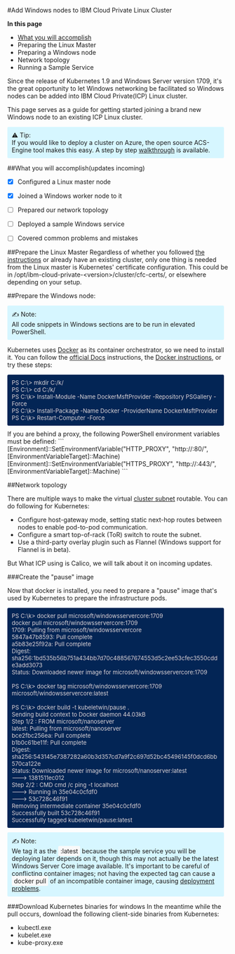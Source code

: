 <style>
  .hint {
    padding: 10px 10px 10px 10px;
    margin: 10px 10px 10px 0px;
    background-color: rgb(214,246,255);
    border-radius: 3px;
  }
  .code {
    padding: 10px 10px 10px 10px;
    margin: 10px 10px 10px 0px;
    background-color: rgb(3,37,85);
    color: rgb(220,213,215);
    border-radius: 3px;
    font-size: 13px;
  }
  .highlight {
    background-color: rgb(249,249,249);
    padding: 3px 5px 3px 5px;
    border-radius: 3px;
  }
</style>


#Add Windows nodes to IBM Cloud Private Linux Cluster



**In this page**
- [What you will accomplish](#header)
- Preparing the Linux Master
- Preparing a Windows node
- Network topology
- Running a Sample Service

Since the release of Kubernetes 1.9 and Windows Server version 1709, it's the great opportunity to let Windows networking be facilitated so Windows nodes can be added into IBM Cloud Private(ICP) Linux cluster.

This page serves as a guide for getting started joining a brand new Windows node to an existing ICP Linux cluster.

<div class="hint"><div>&#9888; Tip:</div>
If you would like to deploy a cluster on Azure, the open source ACS-Engine tool makes this easy. A step by step <a href="https://github.com/Azure/acs-engine/blob/master/docs/kubernetes/windows.md">walkthrough</a> is available.
</div>



##<a name="header"></a>What you will accomplish(updates incoming)
- [x] Configured a Linux master node
- [x] Joined a Windows worker node to it
- [ ] Prepared our network topology
- [ ] Deployed a sample Windows service
- [ ] Covered common problems and mistakes



##Prepare the Linux Master
Regardless of whether you followed [the instructions](#https://www.ibm.com/support/knowledgecenter/SS2L37_3.1.0.0/cam_planning.html) or already have an existing cluster, only one thing is needed from the Linux master is Kubernetes' certificate configuration. This could be in /opt/ibm-cloud-private-\<version\>/cluster/cfc-certs/, or elsewhere depending on your setup.



##Prepare the Windows node:
<div class="hint"><div>&#9997; Note:</div>
All code snippets in Windows sections are to be run in elevated PowerShell.
</div>

Kubernetes uses [Docker](#https://www.docker.com/) as its container orchestrator, so we need to install it. You can follow the [official Docs](#https://docs.microsoft.com/en-us/virtualization/windowscontainers/manage-docker/configure-docker-daemon#install-docker) instructions, the [Docker instructions](#https://store.docker.com/editions/enterprise/docker-ee-server-windows), or try these steps:
<div class="code">
PS C:\> mkdir C:/k/<br/>
PS C:\> cd C:/k/<br/>
PS C:\k> Install-Module -Name DockerMsftProvider -Repository PSGallery -Force<br/>
PS C:\k> Install-Package -Name Docker -ProviderName DockerMsftProvider<br/>
PS C:\k> Restart-Computer -Force
</div>
If you are behind a proxy, the following PowerShell environment variables must be defined:
```
[Environment]::SetEnvironmentVariable("HTTP_PROXY", "http://<proxy_server>:80/", [EnvironmentVariableTarget]::Machine)
[Environment]::SetEnvironmentVariable("HTTPS_PROXY", "http://<proxy_server>:443/", [EnvironmentVariableTarget]::Machine)
```



##Network topology

There are multiple ways to make the virtual [cluster subnet](#https://docs.microsoft.com/en-us/virtualization/windowscontainers/kubernetes/getting-started-kubernetes-windows#cluster-subnet-def) routable. You can do following for Kubernetes:
- Configure host-gateway mode, setting static next-hop routes between nodes to enable pod-to-pod communication.
- Configure a smart top-of-rack (ToR) switch to route the subnet.
- Use a third-party overlay plugin such as Flannel (Windows support for Flannel is in beta).

But What ICP using is Calico, we will talk about it on incoming updates.

###Create the "pause" image

Now that docker is installed, you need to prepare a "pause" image that's used by Kubernetes to prepare the infrastructure pods.
<div class="code">
PS C:\k> docker pull microsoft/windowsservercore:1709<br/>
docker pull microsoft/windowsservercore:1709<br/>
1709: Pulling from microsoft/windowsservercore<br/>
5847a47b8593: Pull complete<br/>
a5b83e25f92a: Pull complete<br/>
Digest: sha256:1bd535b56b751a434bb7d70c488567674553d5c2ee53cfec3550cdde3add3073<br/>
Status: Downloaded newer image for microsoft/windowsservercore:1709<br/>
<br/>
PS C:\k> docker tag microsoft/windowsservercore:1709 microsoft/windowsservercore:latest<br/>
<br/>
PS C:\k> docker build -t kubeletwin/pause .<br/>
Sending build context to Docker daemon  44.03kB<br/>
Step 1/2 : FROM microsoft/nanoserver<br/>
latest: Pulling from microsoft/nanoserver<br/>
bce2fbc256ea: Pull complete<br/>
b1b0c61be11f: Pull complete<br/>
Digest: sha256:543145e7387282a60b3d357cd7a9f2c697d52bc45496145f0dcd6bb570ca122e<br/>
Status: Downloaded newer image for microsoft/nanoserver:latest<br/>
 ---> 1381511ec012<br/>
Step 2/2 : CMD cmd /c ping -t localhost<br/>
 ---> Running in 35e04c0cfdf0<br/>
 ---> 53c728c46f91<br/>
Removing intermediate container 35e04c0cfdf0<br/>
Successfully built 53c728c46f91<br/>
Successfully tagged kubeletwin/pause:latest
</div>

<div class="hint"><div>&#9997; Note:</div>
We tag it as the <span class="highlight">:latest</span> because the sample service you will be deploying later depends on it, though this may not actually be the latest Windows Server Core image available. It's important to be careful of conflicting container images; not having the expected tag can cause a <span class="highlight">docker pull</span> of an incompatible container image, causing <a href="https://docs.microsoft.com/en-us/virtualization/windowscontainers/kubernetes/common-problems#when-deploying-docker-containers-keep-restarting">deployment problems</a>.
</div>

###Download Kubernetes binaries for windows
In the meantime while the pull occurs, download the following client-side binaries from Kubernetes:
- kubectl.exe
- kubelet.exe
- kube-proxy.exe
